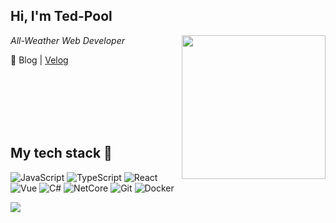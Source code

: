 <h2> Hi, I'm Ted-Pool</h2>
<img align='right' src="https://media.giphy.com/media/kwCLw42hH2cxvIywIi/giphy.gif" width="230">
<p><em>All-Weather Web Developer</em></p>

📂 Blog | [Velog](https://velog.io/@tedlee-123)

<br /><br /><br /><br /><br />
<h2> My tech stack 🚀 </h2>

![JavaScript](https://img.shields.io/badge/-JavaScript-%23F7DF1C?style=for-the-badge&logo=javascript&logoColor=000000&labelColor=%23F7DF1C&color=%23FFCE5A)
![TypeScript](https://img.shields.io/badge/-TypeScript-007ACC?style=for-the-badge&logo=typescript&logoColor=white)
![React](https://img.shields.io/badge/-React-222222?style=for-the-badge&logo=react)
![Vue](https://img.shields.io/badge/-Vue-222222?style=for-the-badge&logo=vuedotjs)
![C#](https://img.shields.io/badge/-C%23-903ba7?style=for-the-badge&logo=csharp)
![NetCore](https://img.shields.io/badge/-NetCore-592c8d?style=for-the-badge&logo=dotnet)
![Git](https://img.shields.io/badge/-Git-F05032?style=for-the-badge&logo=git&logoColor=ffffff)
![Docker](https://img.shields.io/badge/-Docker-46a2f1?style=for-the-badge&logo=docker&logoColor=ffffff)

  <img src="https://github-readme-stats.vercel.app/api/top-langs/?username=devtedlee&hide=Markdown&custom_title=Ted-Pool's%20Most%20Used%20Languages&langs_count=6&layout=compact&theme=dark&card_width=380"/>

